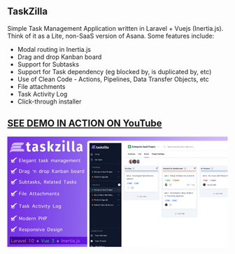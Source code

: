 ## TaskZilla
Simple Task Management Application written in Laravel + Vuejs (Inertia.js).
Think of it as a Lite, non-SaaS version of Asana. Some features include:
- Modal routing in Inertia.js
- Drag and drop Kanban board
- Support for Subtasks
- Support for Task dependency (eg blocked by, is duplicated by, etc)
- Use of Clean Code - Actions, Pipelines, Data Transfer Objects, etc
- File attachments
- Task Activity Log
- Click-through installer

## [SEE DEMO IN ACTION ON YouTube](https://www.youtube.com/watch?v=Ku5G7PgDTU4)

![Taskzilla](public/TaskZilla.jpeg "Title")


